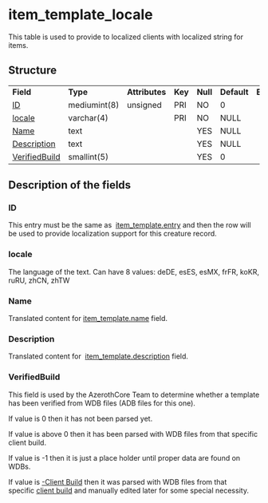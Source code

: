 # item\_template\_locale

This table is used to provide to localized clients with localized string for items.

## Structure

|                                 |              |                |         |          |             |           |             |
|---------------------------------|--------------|----------------|---------|----------|-------------|-----------|-------------|
| **Field**                       | **Type**     | **Attributes** | **Key** | **Null** | **Default** | **Extra** | **Comment** |
| [ID](#id)                       | mediumint(8) | unsigned       | PRI     | NO       | 0           |           |             |
| [locale](#locale)               | varchar(4)   |                | PRI     | NO       | NULL        |           |             |
| [Name](#name)                   | text         |                |         | YES      | NULL        |           |             |
| [Description](#description)     | text         |                |         | YES      | NULL        |           |             |
| [VerifiedBuild](#verifiedbuild) | smallint(5)  |                |         | YES      | 0           |           |             |

## Description of the fields

### ID

This entry must be the same as  [item\_template.entry](item_template.md#entry) and then the row will be used to provide localization support for this creature record.

### locale

The language of the text.
Can have 8 values: deDE, esES, esMX, frFR, koKR, ruRU, zhCN, zhTW

### Name

Translated content for [item\_template.name](item_template.md#name) field.

### Description

Translated content for  [item\_template.description](item_template.md#description) field.

### VerifiedBuild

This field is used by the AzerothCore Team to determine whether a template has been verified from WDB files (ADB files for this one).

If value is 0 then it has not been parsed yet.

If value is above 0 then it has been parsed with WDB files from that specific client build.

If value is -1 then it is just a place holder until proper data are found on WDBs.

If value is [-Client Build](../auth/realmlist.md "DB:Auth:realmlist") then it was parsed with WDB files from that specific [client build](../auth/realmlist.md#gamebuild "DB:Auth:realmlist") and manually edited later for some special necessity.
